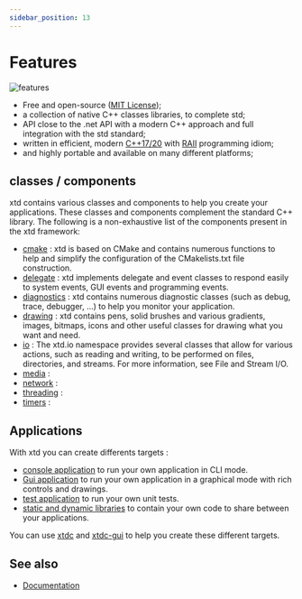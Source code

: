 ```yaml
---
sidebar_position: 13
---
```


# Features

![features](/pictures/xtd_bento_dark.png)

* Free and open-source ([MIT License](/docs/documentation/license));
* a collection of native C++ classes libraries, to complete std;
* API close to the .net API with a modern C++ approach and full integration with the std standard;
* written in efficient, modern [C++17/20](https://en.cppreference.com/w/) with [RAII](https://en.wikipedia.org/wiki/Resource_acquisition_is_initialization) programming idiom;
* and highly portable and available on many different platforms;

## classes / components

xtd contains various classes and components to help you create your applications. These classes and components complement the standard C++ library.
The following is a non-exhaustive list of the components present in the xtd framework:

* [cmake](https://gammasoft71.github.io/xtd/reference_guides/latest/_c_make_commands.html) : xtd is based on CMake and contains numerous functions to help and simplify the configuration of the CMakelists.txt file construction.
* [delegate](/docs/documentation/Guides/xtd.core/Types%20overview/delegates) : xtd implements delegate and event classes to respond easily to system events, GUI events and programming events.
* [diagnostics](https://gammasoft71.github.io/xtd/reference_guides/latest/group__diagnostics.html) : xtd contains numerous diagnostic classes (such as debug, trace, debugger, ...) to help you monitor your application.
* [drawing](/docs/documentation/Guides/xtd.drawing/drawing) : xtd contains pens, solid brushes and various gradients, images, bitmaps, icons and other useful classes for drawing what you want and need.
* [io](/docs/documentation/Guides/xtd.core/Common%20I%3AO%20tasks) : The xtd.io namespace provides several classes that allow for various actions, such as reading and writing, to be performed on files, directories, and streams. For more information, see File and Stream I/O.
* [media](https://gammasoft71.github.io/xtd/reference_guides/latest/group__media.html) : 
* [network](/docs/documentation/Guides/xtd.core/Networking/network_programming) : 
* [threading](https://gammasoft71.github.io/xtd/reference_guides/latest/group__threading.html) :
* [timers](https://gammasoft71.github.io/xtd/reference_guides/latest/group__timers.html) :

## Applications

With xtd you can create differents targets :

* [console application](/docs/documentation/Guides/Overview/Tutorials/writing_applicaion_console) to run your own application in CLI mode.
* [Gui application](/docs/documentation/Guides/Overview/Tutorials/writing_applicaion_gui) to run your own application in a graphical mode with rich controls and drawings.
* [test application](/docs/documentation/Guides/Overview/Tutorials/writing_applicaion_test) to run your own unit tests.
* [static and dynamic libraries](https://gammasoft71.github.io/xtd/reference_guides/latest/_c_make_commands.html#TargetTypeSubSection) to contain your own code to share between your applications.

You can use [xtdc](https://github.com/gammasoft71/xtd/blob/master/tools/xtdc/README.md) and [xtdc-gui](https://github.com/gammasoft71/xtd/blob/master/tools/xtdc-gui/README.md) to help you create these different targets.


## See also

- [Documentation](/docs/documentation)
